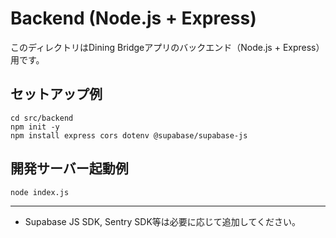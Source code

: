 # Backend (Node.js + Express)

このディレクトリはDining Bridgeアプリのバックエンド（Node.js + Express）用です。

## セットアップ例

```
cd src/backend
npm init -y
npm install express cors dotenv @supabase/supabase-js
```

## 開発サーバー起動例
```
node index.js
```

---

- Supabase JS SDK, Sentry SDK等は必要に応じて追加してください。 